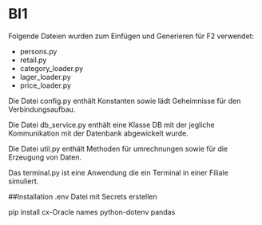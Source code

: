 # BI1

Folgende Dateien wurden zum Einfügen und Generieren für F2 verwendet:
- persons.py
- retail.py
- category_loader.py
- lager_loader.py
- price_loader.py

Die Datei config.py enthält Konstanten sowie lädt Geheimnisse für den Verbindungsaufbau.

Die Datei db_service.py enthält eine Klasse DB mit der jegliche Kommunikation mit der Datenbank abgewickelt wurde.

Die Datei util.py enthält Methoden für umrechnungen sowie für die Erzeugung von Daten.

Das terminal.py ist eine Anwendung die ein Terminal in einer Filiale simuliert.


##Installation
.env Datei mit Secrets erstellen

pip install cx-Oracle names python-dotenv pandas
